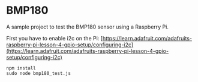 # BMP180

A sample project to test the BMP180 sensor using a Raspberry Pi.

First you have to enable i2c on the Pi: [https://learn.adafruit.com/adafruits-raspberry-pi-lesson-4-gpio-setup/configuring-i2c](https://learn.adafruit.com/adafruits-raspberry-pi-lesson-4-gpio-setup/configuring-i2c)

```
npm install
sudo node bmp180_test.js
```
